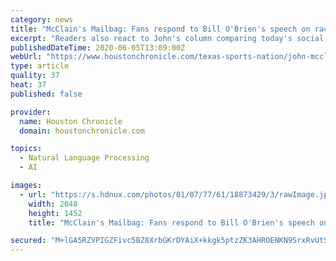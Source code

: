 ```yaml
---
category: news
title: "McClain's Mailbag: Fans respond to Bill O'Brien's speech on race relations"
excerpt: "Readers also react to John's column comparing today's social unrest to the tumultuous year of 1968 and he answers some Texans questions."
publishedDateTime: 2020-06-05T13:09:00Z
webUrl: "https://www.houstonchronicle.com/texas-sports-nation/john-mcclain/article/Mailbag-Bill-O-Brien-George-Floyd-racial-equality-15318821.php"
type: article
quality: 37
heat: 37
published: false

provider:
  name: Houston Chronicle
  domain: houstonchronicle.com

topics:
  - Natural Language Processing
  - AI

images:
  - url: "https://s.hdnux.com/photos/01/07/77/61/18873429/3/rawImage.jpg"
    width: 2048
    height: 1452
    title: "McClain's Mailbag: Fans respond to Bill O'Brien's speech on race relations"

secured: "M+lGA5RZVPIGZFivc5BZ8XrbGKrDYAiX+kkgk5ptzZK3AHROENKN9SrxRvUtSawumkNNF/xsZC6av1XoZauq8RDpL3+CWlYjIhItdvfzmzTQdSNXjf2Fz8GBkMNiQUk0cAYZjPrEzMw3FrRb7QTcBvTSVuypaHulspwP6+QZVu4dx6Z0XTrmKGt4jtSRLeMizi9xkXDVOZfFhA0ZmBKIQlI/soGYDHISw96HwUWtLLCaJMXkBGf2HoWA9hZix4+sUscPnX77YV193mR0/A1V2nOaVvraV93ga++hDgNXnGyjkoEC/wBhqbr8P8X4PsBT;16yUrZSTYbWEmctd3T9IAQ=="
---
```


